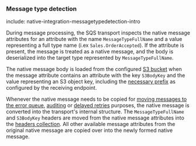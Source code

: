 
### Message type detection

include: native-integration-messagetypedetection-intro

During message processing, the SQS transport inspects the native message attributes for an attribute with the name `MessageTypeFullName` and a value representing a full type name (i.ex `Sales.OrderAccepted`). If the attribute is present, the message is treated as a native message, and the body is deserialized into the target type represented by `MessageTypeFullName`.

The native message body is loaded from the configured [S3 bucket](/transports/sqs/configuration-options.md#offload-large-messages-to-s3) when the message attribute contains an attribute with the key `S3BodyKey` and the value representing an S3 object key, including the [necessary prefix](/transports/sqs/configuration-options.md#offload-large-messages-to-s3-key-prefix) as configured by the receiving endpoint.

Whenever the native message needs to be copied for [moving messages to the error queue](/nservicebus/recoverability), [auditing](/nservicebus/operations/auditing.md) or [delayed retries](/nservicebus/recoverability/configure-delayed-retries.md) purposes, the native message is converted into the transport's internal structure. The `MessageTypeFullName` and `S3BodyKey` headers are moved from the native message attributes into the [headers collection](/nservicebus/messaging/headers.md). All other available message attributes from the original native message are copied over into the newly formed native message.
